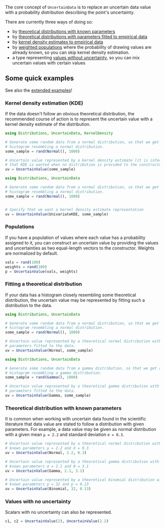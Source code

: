 The core concept of `UncertainData` is to replace an uncertain data value with a 
probability distribution describing the point's uncertainty.

There are currently three ways of doing so:

- by [theoretical distributions with known parameters](uncertainvalues_theoreticaldistributions.md)
- by [theoretical distributions with parameters fitted to empirical data](uncertainvalues_fitted.md)
- by [kernel density estimates to empirical data](uncertainvalues_kde.md)
- by [weighted populations](populations.md) where the probability of drawing values are 
    already known, so you can skip kernel density estimation.
- a type representing [values without uncertainty](certainvalue.md), so you can mix 
    uncertain values with certain values

## Some quick examples

See also the [extended examples](uncertainvalues_examples.md)!


### Kernel density estimation (KDE)

If the data doesn't follow an obvious theoretical distribution, the recommended
course of action is to represent the uncertain value with a kernel density
estimate of the distribution.

``` julia tab="Implicit KDE estimate"
using Distributions, UncertainData, KernelDensity

# Generate some random data from a normal distribution, so that we get a
# histogram resembling a normal distribution.
some_sample = rand(Normal(), 1000)

# Uncertain value represented by a kernel density estimate (it is inferred
# that KDE is wanted when no distribution is provided to the constructor).
uv = UncertainValue(some_sample)
```

``` julia tab="Explicit KDE estimate"
using Distributions, UncertainData

# Generate some random data from a normal distribution, so that we get a
# histogram resembling a normal distribution.
some_sample = rand(Normal(), 1000)


# Specify that we want a kernel density estimate representation
uv = UncertainValue(UnivariateKDE, some_sample)
```

### Populations 

If you have a population of values where each value has a probability assigned to it, 
you can construct an uncertain value by providing the values and uncertainties as 
two equal-length vectors to the constructor. Weights are normalized by default.

```julia
vals = rand(100)
weights = rand(100)
p = UncertainValue(vals, weights)
```

### Fitting a theoretical distribution

If your data has a histogram closely resembling some theoretical distribution,
the uncertain value may be represented by fitting such a distribution to the data.

``` julia tab="Example 1: fitting a normal distribution"
using Distributions, UncertainData

# Generate some random data from a normal distribution, so that we get a
# histogram resembling a normal distribution.
some_sample = rand(Normal(), 1000)

# Uncertain value represented by a theoretical normal distribution with
# parameters fitted to the data.
uv = UncertainValue(Normal, some_sample)
```

``` julia tab="Example 2: fitting a gamma distribution"
using Distributions, UncertainData

# Generate some random data from a gamma distribution, so that we get a
# histogram resembling a gamma distribution.
some_sample = rand(Gamma(), 1000)

# Uncertain value represented by a theoretical gamma distribution with
# parameters fitted to the data.
uv = UncertainValue(Gamma, some_sample)
```

### Theoretical distribution with known parameters

It is common when working with uncertain data found in the scientific
literature that data value are stated to follow a distribution with given
parameters. For example, a data value may be given as normal distribution with
a given mean `μ = 2.2` and standard deviation `σ = 0.3`.


``` julia tab="Example 1: theoretical normal distribution"
# Uncertain value represented by a theoretical normal distribution with
# known parameters μ = 2.2 and σ = 0.3
uv = UncertainValue(Normal, 2.2, 0.3)
```

``` julia tab="Example 2: theoretical gamma distribution"
# Uncertain value represented by a theoretical gamma distribution with
# known parameters α = 2.1 and θ = 3.1
uv = UncertainValue(Gamma, 2.1, 3.1)
```

``` julia tab="Example 3: theoretical binomial distribution"
# Uncertain value represented by a theoretical binomial distribution with
# known parameters p = 32 and p = 0.13
uv = UncertainValue(Binomial, 32, 0.13)
```

### Values with no uncertainty 

Scalars with no uncertainty can also be represented. 

```julia 
c1, c2 = UncertainValue(2), UncertainValue(2.2)
```
